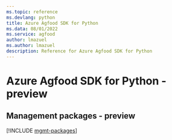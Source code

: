 ```yaml
---
ms.topic: reference
ms.devlang: python
title: Azure Agfood SDK for Python
ms.data: 08/01/2022
ms.service: agfood
author: lmazuel
ms.author: lmazuel
description: Reference for Azure Agfood SDK for Python
---
```

# Azure Agfood SDK for Python - preview

## Management packages - preview
[!INCLUDE [mgmt-packages](agfood-mgmt-index.md)]